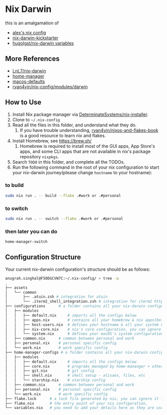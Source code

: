 # Nix Darwin

this is an amalgamation of
- [alex's nix config](https://github.com/agonzalezro/.config)
- [nix-darwin-kickstarter](https://github.com/ryan4yin/nix-darwin-kickstarter)
- [hugolgst/nix-darwin variables](https://github.com/hugolgst/nix-darwin)

## More References

- [LnL7/nix-darwin](https://github.com/LnL7/nix-darwin)
- [home-manager](https://github.com/nix-community/home-manager)
- [macos-defaults](https://github.com/yannbertrand/macos-defaults)
- [ryan4yin/nix-config/modules/darwin](https://github.com/ryan4yin/nix-config/tree/main/modules/darwin)

## How to Use

1. Install Nix package manager via [DeterminateSystems/nix-installer](https://github.com/DeterminateSystems/nix-installer).
2. Clone to `~/.nix-config`
3. Read all the files in this folder, and understand what they do.
   1. If you have trouble understanding, [ryan4yin/nixos-and-flakes-book](https://github.com/ryan4yin/nixos-and-flakes-book) is a good resource to learn nix and flakes.
4. Install Homebrew, see <https://brew.sh/>
   1. Homebrew is required to install most of the GUI apps, App Store's apps, and some CLI apps that are not available in nix's package repository `nixpkgs`.
5. Search `TODO` in this folder, and complete all the TODOs.
6. Run the following command in the root of your nix configuration to start your nix-darwin journey(please change `hostname` to your hostname):

### to build
```bash
sudo nix run . -- build --flake .#work or .#personal 
```

### to switch
```bash
sudo nix run . -- switch --flake .#work or .#personal 
```

### then later you can do
```bash
home-manager-switch
```

## Configuration Structure

Your current nix-darwin configuration's structure should be as follows:

```bash
anugrah.singhal@F50DGCVW7C:~/.nix-config/ > tree -a
.
├── assets
│   └── common
│       ├── .atuin.zsh # integration for atuin
│       └── .iterm2_shell_integration.zsh # integration for iterm2 https://iterm2.com/documentation-shell-integration.html
├── configurations 		# a folder contains all your nix-darwin configuration files
│   ├── modules
│   │   ├── default.nix		# imports all the configs below 
│	│   ├── apps.nix        # contains all your homebrew & nix apps(both GUI & CLI)
│	│   ├── host-users.nix  # defines your hostname & all your system users
│	│   ├── nix-core.nix    # nix's core configuration, you can ignore it for now
│	│   └── system.nix      # defines your macOS's system configuration(like dock, trackpad, keyboard, finder, loginwindow, etc.)
│   ├── common.nix		# common between personal and work
│   ├── personal.nix	# personal specific config
│   └── work.nix 		# work specific config
├── home-manager-configs # a folder contains all your nix-darwin configuration files
│   ├── modules
│   │   ├── default.nix		# imports all the configs below 
│   │   ├── core.nix 		# programs managed by home-mananger + other settings
│   │   ├── git.nix			# git config
│   │   ├── shell.nix 		# shell setup - alisaes, files, etc
│   │   └── starship.nix	# starship config
│   ├── common.nix 		# common between personal and work
│   ├── personal.nix 	# personal specific config
│   └── work.nix 		# work specific config
├── flake.lock  	# a lock file generated by nix, you can ignore it for now
├── flake.nix   	# the entry point of your nix configuration, 
└── variables.nix 	# you need to add your details here as they are used throughout the config
```